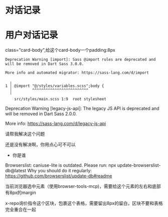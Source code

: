 # 对话记录

# 用户对话记录

class="card-body",给这个card-body一个padding:8px

```
Deprecation Warning [import]: Sass @import rules are deprecated and will be removed in Dart Sass 3.0.0.

More info and automated migrator: https://sass-lang.com/d/import

  ╷
1 │ @import "@/styles/variables.scss";body {
  │         ^^^^^^^^^^^^^^^^^^^^^^^^^
  ╵
    src/styles/main.scss 1:9  root stylesheet
```

Deprecation Warning [legacy-js-api]: The legacy JS API is deprecated and will be removed in Dart Sass 2.0.0.

More info: https://sass-lang.com/d/legacy-js-api

请帮我解决这个问题

还是没有解决啊，你用点心可不可以

- 你是谁

Browserslist: caniuse-lite is outdated. Please run:
  npx update-browserslist-db@latest
  Why you should do it regularly: https://github.com/browserslist/update-db#readme

当前浏览器选中元素（使用browser-tools-mcp)，需要给这个元素的左右和底部有8px的margin

x-repo询价指令这个区块，包裹这个表格，需要留出8px的留白，区块不要和表格完全重合在一起 